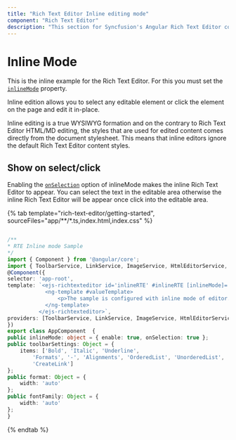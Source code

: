 ```yaml
---
title: "Rich Text Editor Inline editing mode"
component: "Rich Text Editor"
description: "This section for Syncfusion's Angular Rich Text Editor component demonstrates on how to enable the inline mode editor on demand while editing the content."
---
```


# Inline Mode

This is the inline example for the Rich Text Editor. For this you must set the [`inlineMode`](../api/rich-text-editor/#inlinemode) property.

Inline edition allows you to select any editable element or click the element on the page and edit it in-place.

Inline editing is a true WYSIWYG formation and on the contrary to Rich Text Editor HTML/MD editing, the styles that are used for edited content comes directly from the document stylesheet. This means that inline editors ignore the default Rich Text Editor content styles.

## Show on select/click

Enabling the [`onSelection`](/rich-text-editor/api-inlineModeModel.html) option of inlineMode makes the inline Rich Text Editor to appear.  You can select the text in the editable area otherwise the inline Rich Text Editor will be appear once click into the editable area.

{% tab template="rich-text-editor/getting-started", sourceFiles="app/**/*.ts,index.html,index.css" %}

```typescript

/**
* RTE Inline mode Sample
*/
import { Component } from '@angular/core';
import { ToolbarService, LinkService, ImageService, HtmlEditorService, QuickToolbarService } from '@syncfusion/ej2-angular-richtexteditor';
@Component({
selector: 'app-root',
template: `<ejs-richtexteditor id='inlineRTE' #inlineRTE [inlineMode]='inlineMode' [toolbarSettings]='toolbarSettings' [format]='format' [fontFamily]='fontFamily'>
            <ng-template #valueTemplate>
                <p>The sample is configured with inline mode of editor. Initially, the editor is rendered without a <a href="https://ej2.syncfusion.com/home/" target="_blank">toolbar</a>. The toolbar becomes visible only when the content is selected.</p>
            </ng-template>
          </ejs-richtexteditor>`,
providers: [ToolbarService, LinkService, ImageService, HtmlEditorService, QuickToolbarService]
})
export class AppComponent  {
public inlineMode: object = { enable: true, onSelection: true };
public toolbarSettings: Object = {
    items: ['Bold', 'Italic', 'Underline',
        'Formats', '-', 'Alignments', 'OrderedList', 'UnorderedList',
        'CreateLink']
};
public format: Object = {
    width: 'auto'
};
public fontFamily: Object = {
    width: 'auto'
};
}

```

{% endtab %}